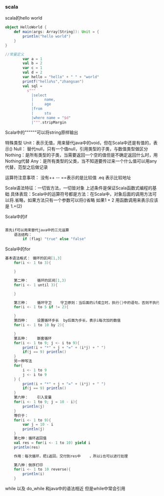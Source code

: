 ### scala

scala的hello world
```scala
object HelloWorld {
    def main(args: Array[String]): Unit = {
        println("hello world")
	}
}

//常量定义
		var a = 1
		val b = 2
		var c = 1
		val d = 2
		var hello = "hello" + " " + "world"
		printf("hello%s","zhangsan")
		val sql =
		  s"""
		    |select
		    |     name,
		    |     age
		    |from
		    |     stu
		    |where name = "$d"
		    |""".stripMargin
```

Scala中的""""""可以将string原样输出

特殊类型
Unit：表示无值，用来替代java中的void，但在Scala中还是有值的，表示()
Null： 替代null，只有一个值null，引用类型的子类，与数值类型做区分
Nothing：是所有类型的子类，当需要返回一个空的值但是不确定返回什么时，用Nothing代替
Any：是所有类型的父类，当不知道要传过来一个什么值可以用any代替，范型之后做记录

运算符注意事项：
没有++ -- 
==表示的是比较值
.eq 表示比较地址


Scala语法特征：一切皆方法，一切皆对象
上述条件是保证Scala函数式编程的基础
具体表现：Scala中的运算符号都是方法：在Scala中，对象后面的调用方法可以将.省略，如果方法只有一个参数可以将()省略
如果1 + 2 用函数调用来表示应该是 1.+(2)

Scala中的if
```scala

首先if可以用来替代java中的三元运算
	语法结构：
		if (flag) "true" else "false"
```
Scala中的for
```scala
基本语法格式： 循环的区间[1,3]
	for(i <- 1 to 3){

	}

	第二种：	循环的区间[1,3)
	for(i <- 1 until 3){

	}

	第三种：	循环守卫	守卫原则：当后面的if成立时，执行{}中的语句，否则不执行
	for(i <- 1 to 5 if != 2){

	}
	第四种：	设置循环步长	by后面为步长，表示i每次加的数值
	for(i <- 1 to 10 by 2){

	}
	第五种：	嵌套循环
    for(i <- 1 to 9; j <- i to 9){
        print(i + "*" + j + "=" + (i*j) + " ")
        if(j == 9) println()
    }
	另一种写法
    for{
    	i <- 1 to 9
    	j <- i to 9
    } {
        print(i + "*" + j + "=" + (i*j) + " ")
        if(j == 9) println()
    }
	第六种：	引入变量
	for(i <- 1 to 9; j = 10 - i){
		println(j)
	}
	等价于：
	for(i <- 1 to 9){
		var j = 10 - i
		println(j)
	}
	第七种：循环返回值
	val res = for(i <- 1 to 10) yield i
	println(res)

	作用：每次循环，把i返回，交付到res中	，所以i也可以进行处理

	第八种：倒序打印
	for(i <- 1 to 10 reverse){
		println(i)
	}
```
while 以及 do_while 和java中的语法相近
但是while中常会引用





















